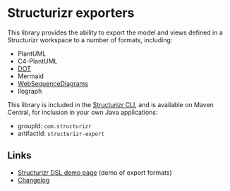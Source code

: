 # Structurizr exporters

This library provides the ability to export the model and views defined in a Structurizr workspace to a number of formats, including:

- PlantUML
- C4-PlantUML
- [DOT](https://github.com/structurizr/export/tree/main/src/main/java/com/structurizr/export/dot)
- Mermaid
- [WebSequenceDiagrams](https://github.com/structurizr/export/tree/main/src/main/java/com/structurizr/export/websequencediagrams)
- Ilograph

This library is included in the [Structurizr CLI](https://github.com/structurizr/cli),
and is available on Maven Central, for inclusion in your own Java applications:

- groupId: `com.structurizr`
- artifactId: `structurizr-export`

## Links

- [Structurizr DSL demo page](https://structurizr.com/dsl) (demo of export formats)
- [Changelog](docs/changelog.md)